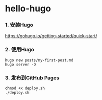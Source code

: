 # hello-hugo

### 1. 安装Hugo
<https://gohugo.io/getting-started/quick-start/>
### 2. 使用Hugo
```
hugo new posts/my-first-post.md
hugo server -D
```
### 3. 发布到GitHub Pages
```
chmod +x deploy.sh
./deploy.sh
```
